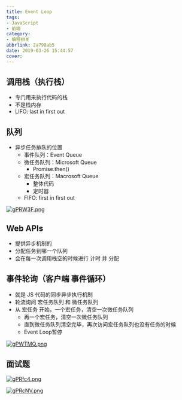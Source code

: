 ```yaml
---
title: Event Loop
tags: 
- JavaScript
- 前端
category:
- 编程相关 
abbrlink: 2a798ab5
date: 2019-03-26 15:44:57
cover:
---
```




## 调用栈（执行栈）
+ 专门用来执行代码的栈
+ 不是栈内存
+ LIFO: last in first out

## 队列
+ 异步任务排队的位置
  + 事件队列：Event Queue
  + 微任务队列：Microsoft Queue
    + Promise.then()
  + 宏任务队列：Macrosoft Queue
    + 整体代码
    + 定时器
  + FIFO: first in first out

[![gPRW3F.png](https://z3.ax1x.com/2021/04/28/gPRW3F.png)](https://imgtu.com/i/gPRW3F)

## Web APIs
+ 提供异步机制的
+ 分配任务到哪一个队列
+ 会在每一次调用栈空的时候进行 计时 并 分配

## 事件轮询（客户端 事件循环）
+ 就是 JS 代码的同步异步执行机制
+ 轮流询问 宏任务队列 和 微任务队列
+ 从 宏任务 开始，一个宏任务，清空一次微任务队列
  + 再一个宏任务，清空一次微任务队列
  + 直到微任务队列清空完毕，再次访问宏任务队列也没有任务的时候
  + Event Loop暂停


[![gPWTMQ.png](https://z3.ax1x.com/2021/04/28/gPWTMQ.png)](https://imgtu.com/i/gPWTMQ)
## 面试题
[![gPRfc4.png](https://z3.ax1x.com/2021/04/28/gPRfc4.png)](https://imgtu.com/i/gPRfc4)

[![gPRcNV.png](https://z3.ax1x.com/2021/04/28/gPRcNV.png)](https://imgtu.com/i/gPRcNV)